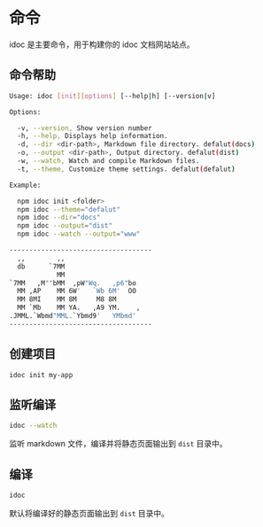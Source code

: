命令
===

idoc 是主要命令，用于构建你的 idoc 文档网站站点。

## 命令帮助

```bash
Usage: idoc [init][options] [--help|h] [--version|v]

Options:

  -v, --version, Show version number
  -h, --help, Displays help information.
  -d, --dir <dir-path>, Markdown file directory. defalut(docs)
  -o, --output <dir-path>, Output directory. defalut(dist)
  -w, --watch, Watch and compile Markdown files.
  -t, --theme, Customize theme settings. defalut(defalut)

Example:

  npm idoc init <folder>
  npm idoc --theme="defalut"
  npm idoc --dir="docs"
  npm idoc --output="dist"
  npm idoc --watch --output="www"

------------------------------------
  ,,        ,,
  db      `7MM
            MM
`7MM   ,M""bMM  ,pW"Wq.   ,p6"bo
  MM ,AP    MM 6W'   `Wb 6M'  OO
  MM 8MI    MM 8M     M8 8M
  MM `Mb    MM YA.   ,A9 YM.    ,
.JMML.`Wbmd"MML.`Ybmd9'   YMbmd'
------------------------------------
```

## 创建项目

```bash
idoc init my-app
```

## 监听编译

```bash
idoc --watch
```

监听 markdown 文件，编译并将静态页面输出到 `dist` 目录中。

## 编译

```bash
idoc
```

默认将编译好的静态页面输出到 `dist` 目录中。